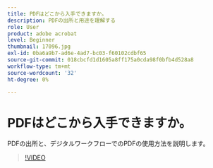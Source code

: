 ```yaml
---
title: PDFはどこから入手できますか。
description: PDFの出所と用途を理解する
role: User
product: adobe acrobat
level: Beginner
thumbnail: 17096.jpg
exl-id: 0ba6a9b7-ad6e-4ad7-bc03-f60102cdbf65
source-git-commit: 018cbcfd1d1605a8ff175a0cda98f0bfb4d528a8
workflow-type: tm+mt
source-wordcount: '32'
ht-degree: 0%

---
```


# PDFはどこから入手できますか。

PDFの出所と、デジタルワークフローでのPDFの使用方法を説明します。

>[!VIDEO](https://video.tv.adobe.com/v/17096?hidetitle=true)
